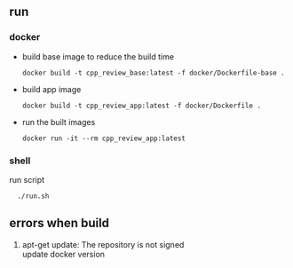 
## run
### docker
- build base image to reduce the build time
  ```
  docker build -t cpp_review_base:latest -f docker/Dockerfile-base .
  ```
- build app image
  ```
  docker build -t cpp_review_app:latest -f docker/Dockerfile .
  ```
- run the built images
  ```
  docker run -it --rm cpp_review_app:latest
  ```
### shell
  run script
  ```
    ./run.sh
  ```

## errors when build
  1. apt-get update: The repository is not signed  
     update docker version

